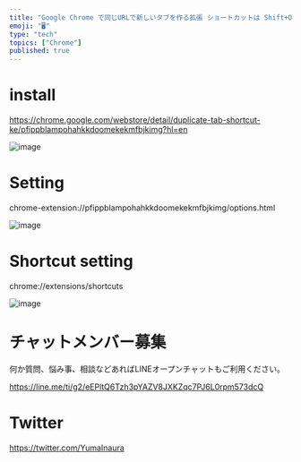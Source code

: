 ```yaml
---
title: "Google Chrome で同じURLで新しいタブを作る拡張 ショートカットは Shift+Option+D @yumainaura"
emoji: "🖥"
type: "tech"
topics: ["Chrome"]
published: true
---
```


# install


https://chrome.google.com/webstore/detail/duplicate-tab-shortcut-ke/pfippblampohahkkdoomekekmfbjkimg?hl=en

![image](https://user-images.githubusercontent.com/13635059/50534142-e0afa080-0b7b-11e9-8f7c-ddc889b56f36.png)

# Setting

chrome-extension://pfippblampohahkkdoomekekmfbjkimg/options.html

![image](https://user-images.githubusercontent.com/13635059/50534135-c4abff00-0b7b-11e9-9172-5add5cc409f5.png)

# Shortcut setting

chrome://extensions/shortcuts

![image](https://user-images.githubusercontent.com/13635059/50534125-99291480-0b7b-11e9-95a0-ef4d1c623ec2.png)








<!-- Update From Qiita API -->

# チャットメンバー募集


何か質問、悩み事、相談などあればLINEオープンチャットもご利用ください。

https://line.me/ti/g2/eEPltQ6Tzh3pYAZV8JXKZqc7PJ6L0rpm573dcQ





# Twitter


https://twitter.com/YumaInaura


<!-- Update From Qiita API -->


